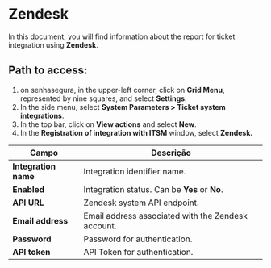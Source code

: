 # Zendesk

In this document, you will find information about the report for ticket integration using **Zendesk**.

## Path to access:

1. on senhasegura, in the upper-left corner, click on **Grid Menu**, represented by nine squares, and select **Settings**.  
2. In the side menu, select **System Parameters \> Ticket system integrations**.  
3. In the top bar, click on **View actions** and select **New**.  
4. In the **Registration of integration with ITSM** window, select **Zendesk.**

| Campo | Descrição |
| ----- | ----- |
| **Integration name** | Integration identifier name. |
| **Enabled** | Integration status. Can be **Yes** or **No**. |
| **API URL** | Zendesk system API endpoint. |
| **Email address** | Email address associated with the Zendesk account. |
| **Password** | Password for authentication. |
| **API token** | API Token for authentication. |


